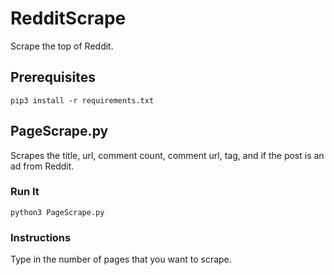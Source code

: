 # RedditScrape
Scrape the top of Reddit. 
## Prerequisites
`pip3 install -r requirements.txt`
## PageScrape.py
Scrapes the title, url, comment count, comment url, tag, and if the post is an ad from Reddit.
### Run It
`python3 PageScrape.py`
### Instructions
Type in the number of pages that you want to scrape.
